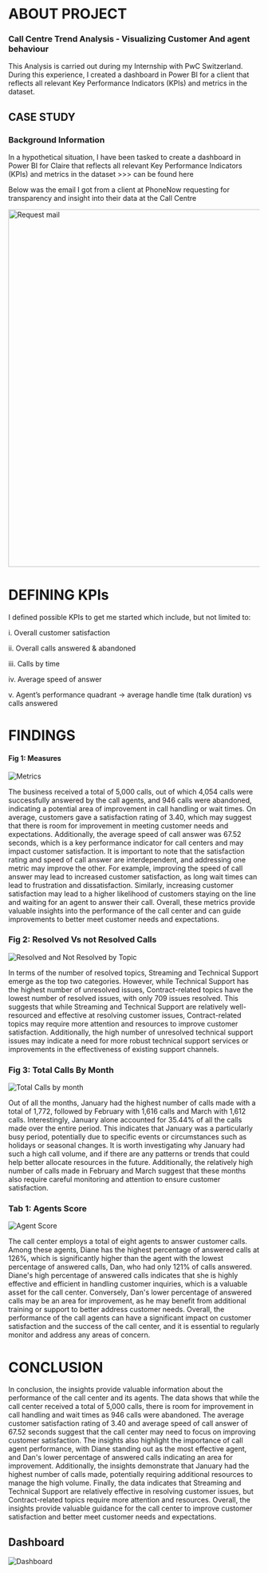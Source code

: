 # ABOUT PROJECT

### Call Centre Trend Analysis - Visualizing Customer And agent behaviour
This Analysis is carried out during my Internship with PwC Switzerland. During this experience, I created a dashboard in Power BI for a client that reflects all relevant Key Performance Indicators (KPIs) and metrics in the dataset.

## CASE STUDY
### Background Information
In a hypothetical situation, I have been tasked to create a dashboard in Power BI for Claire that reflects all relevant Key Performance Indicators (KPIs) and metrics in the dataset >>> can be found here

Below was the email I got from a client at PhoneNow requesting for transparency and insight into their data at the Call Centre

<img width="715" alt="Request mail" src="https://user-images.githubusercontent.com/127628021/227235048-d1f5002a-f4d4-48db-9ec3-cf08d3c007b1.png">

# DEFINING KPIs
I defined possible KPIs to get me started which include, but not limited to:

i. Overall customer satisfaction

ii. Overall calls answered & abandoned

iii. Calls by time

iv. Average speed of answer

v. Agent’s performance quadrant -> average handle time (talk duration) vs calls answered


# FINDINGS
#### Fig 1: Measures

![Metrics](https://user-images.githubusercontent.com/127628021/227235692-07bb3c9d-32fa-47e4-b913-3725ba374263.png)

The business received a total of 5,000 calls, out of which 4,054 calls were successfully answered by the call agents, and 946 calls were abandoned, indicating a potential area of improvement in call handling or wait times.
On average, customers gave a satisfaction rating of 3.40, which may suggest that there is room for improvement in meeting customer needs and expectations. Additionally, the average speed of call answer was 67.52 seconds, which is a key performance indicator for call centers and may impact customer satisfaction.
It is important to note that the satisfaction rating and speed of call answer are interdependent, and addressing one metric may improve the other. For example, improving the speed of call answer may lead to increased customer satisfaction, as long wait times can lead to frustration and dissatisfaction. Similarly, increasing customer satisfaction may lead to a higher likelihood of customers staying on the line and waiting for an agent to answer their call.
Overall, these metrics provide valuable insights into the performance of the call center and can guide improvements to better meet customer needs and expectations.

### Fig 2: Resolved Vs not Resolved Calls

![Resolved and Not Resolved by Topic](https://user-images.githubusercontent.com/127628021/227239715-7dab101f-e312-4f8c-9590-3249073147a0.png)

In terms of the number of resolved topics, Streaming and Technical Support emerge as the top two categories. However, while Technical Support has the highest number of unresolved issues, Contract-related topics have the lowest number of resolved issues, with only 709 issues resolved.
This suggests that while Streaming and Technical Support are relatively well-resourced and effective at resolving customer issues, Contract-related topics may require more attention and resources to improve customer satisfaction. Additionally, the high number of unresolved technical support issues may indicate a need for more robust technical support services or improvements in the effectiveness of existing support channels.

### Fig 3: Total Calls By Month

![Total Calls by month](https://user-images.githubusercontent.com/127628021/227240107-80eeb208-af7d-492e-8431-e40f3c28de19.png)

Out of all the months, January had the highest number of calls made with a total of 1,772, followed by February with 1,616 calls and March with 1,612 calls. Interestingly, January alone accounted for 35.44% of all the calls made over the entire period.
This indicates that January was a particularly busy period, potentially due to specific events or circumstances such as holidays or seasonal changes. It is worth investigating why January had such a high call volume, and if there are any patterns or trends that could help better allocate resources in the future. Additionally, the relatively high number of calls made in February and March suggest that these months also require careful monitoring and attention to ensure customer satisfaction.

### Tab 1: Agents Score

![Agent Score](https://user-images.githubusercontent.com/127628021/227240436-c5b87e79-7b7d-4dac-99e6-81cf71396cf5.png)

The call center employs a total of eight agents to answer customer calls. Among these agents, Diane has the highest percentage of answered calls at 126%, which is significantly higher than the agent with the lowest percentage of answered calls, Dan, who had only 121% of calls answered.
Diane's high percentage of answered calls indicates that she is highly effective and efficient in handling customer inquiries, which is a valuable asset for the call center. Conversely, Dan's lower percentage of answered calls may be an area for improvement, as he may benefit from additional training or support to better address customer needs.
Overall, the performance of the call agents can have a significant impact on customer satisfaction and the success of the call center, and it is essential to regularly monitor and address any areas of concern.


# CONCLUSION

In conclusion, the insights provide valuable information about the performance of the call center and its agents. The data shows that while the call center received a total of 5,000 calls, there is room for improvement in call handling and wait times as 946 calls were abandoned. The average customer satisfaction rating of 3.40 and average speed of call answer of 67.52 seconds suggest that the call center may need to focus on improving customer satisfaction.
The insights also highlight the importance of call agent performance, with Diane standing out as the most effective agent, and Dan's lower percentage of answered calls indicating an area for improvement. Additionally, the insights demonstrate that January had the highest number of calls made, potentially requiring additional resources to manage the high volume.
Finally, the data indicates that Streaming and Technical Support are relatively effective in resolving customer issues, but Contract-related topics require more attention and resources. Overall, the insights provide valuable guidance for the call center to improve customer satisfaction and better meet customer needs and expectations.


## Dashboard

![Dashboard](https://user-images.githubusercontent.com/127628021/227241454-842bae31-f491-4997-93fb-7cadccf82c95.png)



